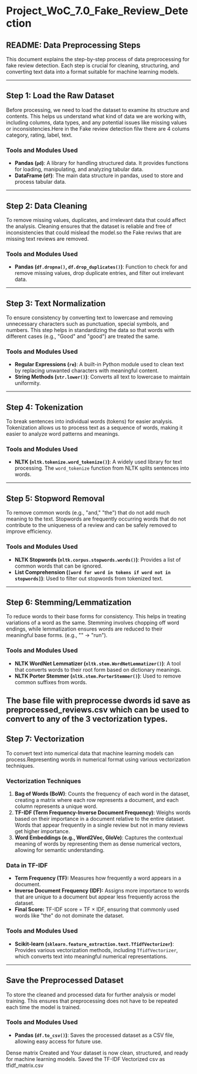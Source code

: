 # Project\_WoC\_7.0\_Fake\_Review\_Detection

## **README: Data Preprocessing Steps**

This document explains the step-by-step process of data preprocessing for fake review detection. Each step is crucial for cleaning, structuring, and converting text data into a format suitable for machine learning models.

---

## **Step 1: Load the Raw Dataset**

Before processing, we need to load the dataset to examine its structure and contents. This helps us understand what kind of data we are working with, including columns, data types, and any potential issues like missing values or inconsistencies.Here in the Fake review detection filw there are 4 colums category, rating, label, text.

### **Tools and Modules Used**
- **Pandas (`pd`)**: A library for handling structured data. It provides functions for loading, manipulating, and analyzing tabular data.
- **DataFrame (`df`)**: The main data structure in pandas, used to store and process tabular data.

---

## **Step 2: Data Cleaning**

To remove missing values, duplicates, and irrelevant data that could affect the analysis. Cleaning ensures that the dataset is reliable and free of inconsistencies that could mislead the model.so the Fake reviws that are missing text reviews are removed.

### **Tools and Modules Used**
- **Pandas (`df.dropna()`, `df.drop_duplicates()`)**: Function to check for and remove missing values, drop duplicate entries, and filter out irrelevant data.

---

## **Step 3: Text Normalization**

To ensure consistency by converting text to lowercase and removing unnecessary characters such as punctuation, special symbols, and numbers. This step helps in standardizing the data so that words with different cases (e.g., "Good" and "good") are treated the same.

### **Tools and Modules Used**
- **Regular Expressions (`re`)**: A built-in Python module used to clean text by replacing unwanted characters with meaningful content.
- **String Methods (`str.lower()`)**: Converts all text to lowercase to maintain uniformity.

---

## **Step 4: Tokenization**

To break sentences into individual words (tokens) for easier analysis. Tokenization allows us to process text as a sequence of words, making it easier to analyze word patterns and meanings.

### **Tools and Modules Used**
- **NLTK (`nltk.tokenize.word_tokenize()`)**: A widely used library for text processing. The `word_tokenize` function from NLTK splits sentences into words.

---

## **Step 5: Stopword Removal**

To remove common words (e.g., "and," "the") that do not add much meaning to the text. Stopwords are frequently occurring words that do not contribute to the uniqueness of a review and can be safely removed to improve efficiency.

### **Tools and Modules Used**
- **NLTK Stopwords (`nltk.corpus.stopwords.words()`)**: Provides a list of common words that can be ignored.
- **List Comprehension (`[word for word in tokens if word not in stopwords]`)**: Used to filter out stopwords from tokenized text.

---

## **Step 6: Stemming/Lemmatization**

To reduce words to their base forms for consistency. This helps in treating variations of a word as the same. Stemming involves chopping off word endings, while lemmatization ensures words are reduced to their meaningful base forms. (e.g., "" → "run").

### **Tools and Modules Used**
- **NLTK WordNet Lemmatizer (`nltk.stem.WordNetLemmatizer()`)**: A tool that converts words to their root form based on dictionary meanings.
- **NLTK Porter Stemmer (`nltk.stem.PorterStemmer()`)**: Used to remove common suffixes from words.

The base file with preprocesse dwords id save as preprocessed_reviews.csv which can be used to convert to any of the 3 vectorization types.
---

## **Step 7: Vectorization**

To convert text into numerical data that machine learning models can process.Representing words in numerical format using various vectorization techniques.

### **Vectorization Techniques**
1. **Bag of Words (BoW)**: Counts the frequency of each word in the dataset, creating a matrix where each row represents a document, and each column represents a unique word.
2. **TF-IDF (Term Frequency-Inverse Document Frequency)**: Weighs words based on their importance in a document relative to the entire dataset. Words that appear frequently in a single review but not in many reviews get higher importance.
3. **Word Embeddings (e.g., Word2Vec, GloVe)**: Captures the contextual meaning of words by representing them as dense numerical vectors, allowing for semantic understanding.

### **Data in TF-IDF**
- **Term Frequency (TF):** Measures how frequently a word appears in a document.
- **Inverse Document Frequency (IDF):** Assigns more importance to words that are unique to a document but appear less frequently across the dataset.
- **Final Score:** TF-IDF score = TF × IDF, ensuring that commonly used words like "the" do not dominate the dataset.

### **Tools and Modules Used**
- **Scikit-learn (`sklearn.feature_extraction.text.TfidfVectorizer`)**: Provides various vectorization methods, including `TfidfVectorizer`, which converts text into meaningful numerical representations.

---

## **Save the Preprocessed Dataset**

To store the cleaned and processed data for further analysis or model training. This ensures that preprocessing does not have to be repeated each time the model is trained.

### **Tools and Modules Used**
- **Pandas (`df.to_csv()`)**: Saves the processed dataset as a CSV file, allowing easy access for future use.

Dense matrix Created and Your dataset is now clean, structured, and ready for machine learning models. Saved the TF-IDF Vectorized csv as tfidf_matrix.csv 


